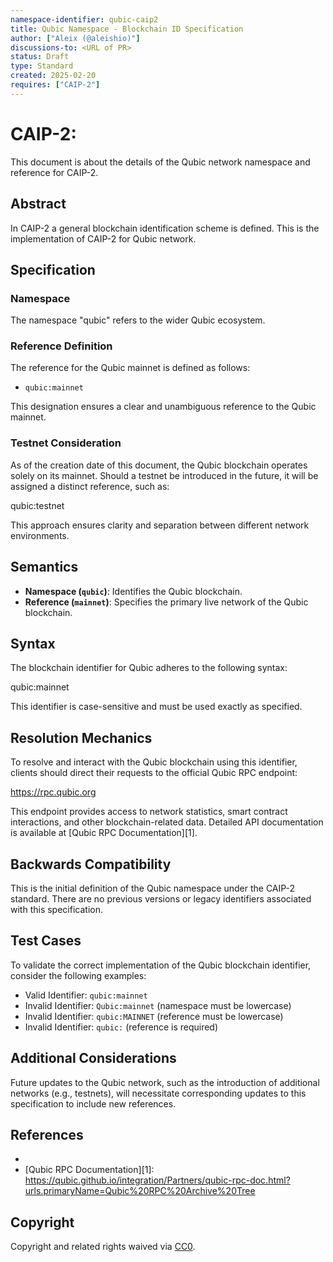 ```yaml
---
namespace-identifier: qubic-caip2
title: Qubic Namespace - Blockchain ID Specification
author: ["Aleix (@aleishio)"]
discussions-to: <URL of PR>
status: Draft
type: Standard
created: 2025-02-20
requires: ["CAIP-2"]
---
```


# CAIP-2: 

This document is about the details of the Qubic network namespace and reference for CAIP-2.

## Abstract
In CAIP-2 a general blockchain identification scheme is defined. This is the
implementation of CAIP-2 for Qubic network.


## Specification

### Namespace

The namespace "qubic" refers to the wider Qubic ecosystem.

### Reference Definition

The reference for the Qubic mainnet is defined as follows:

- `qubic:mainnet`

This designation ensures a clear and unambiguous reference to the Qubic mainnet.

### Testnet Consideration

As of the creation date of this document, the Qubic blockchain operates solely on its mainnet. Should a testnet be introduced in the future, it will be assigned a distinct reference, such as:

qubic:testnet

This approach ensures clarity and separation between different network environments.

## Semantics

- **Namespace (`qubic`)**: Identifies the Qubic blockchain.
- **Reference (`mainnet`)**: Specifies the primary live network of the Qubic blockchain.

## Syntax

The blockchain identifier for Qubic adheres to the following syntax:

qubic:mainnet

This identifier is case-sensitive and must be used exactly as specified.

## Resolution Mechanics

To resolve and interact with the Qubic blockchain using this identifier, clients should direct their requests to the official Qubic RPC endpoint:

https://rpc.qubic.org

This endpoint provides access to network statistics, smart contract interactions, and other blockchain-related data. Detailed API documentation is available at [Qubic RPC Documentation][1].

## Backwards Compatibility

This is the initial definition of the Qubic namespace under the CAIP-2 standard. There are no previous versions or legacy identifiers associated with this specification.

## Test Cases

To validate the correct implementation of the Qubic blockchain identifier, consider the following examples:

- Valid Identifier: `qubic:mainnet`
- Invalid Identifier: `Qubic:mainnet` (namespace must be lowercase)
- Invalid Identifier: `qubic:MAINNET` (reference must be lowercase)
- Invalid Identifier: `qubic:` (reference is required)

## Additional Considerations

Future updates to the Qubic network, such as the introduction of additional networks (e.g., testnets), will necessitate corresponding updates to this specification to include new references.

## References

- [CAIP-2]: https://github.com/ChainAgnostic/CAIPs/blob/master/CAIPs/caip-2.md
- [Qubic RPC Documentation][1]: https://qubic.github.io/integration/Partners/qubic-rpc-doc.html?urls.primaryName=Qubic%20RPC%20Archive%20Tree

## Copyright

Copyright and related rights waived via [CC0](https://creativecommons.org/publicdomain/zero/1.0/).

